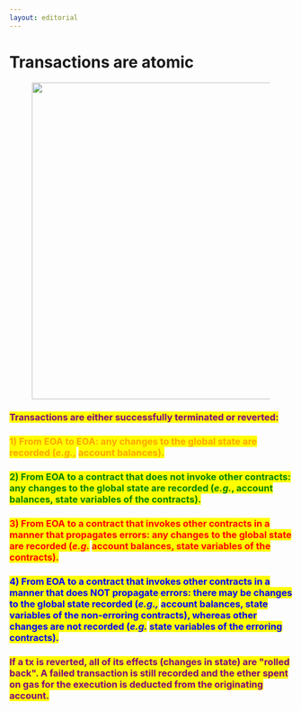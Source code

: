 ```yaml
---
layout: editorial
---
```


# Transactions are atomic

<figure><img src="../../../../../../../../.gitbook/assets/pexels-btgl-♡-8699468.jpg" alt="" width="563"><figcaption></figcaption></figure>

### <mark style="color:purple;">Transactions are either successfully terminated or reverted:</mark>

### <mark style="color:orange;">1) From EOA to EOA: any changes to the global state are recorded (</mark>_<mark style="color:orange;">e.g.,</mark>_ <mark style="color:orange;"></mark><mark style="color:orange;">account balances).</mark>&#x20;

### <mark style="color:green;">2) From EOA to a contract that does not invoke other contracts: any changes to the global state are recorded (</mark>_<mark style="color:green;">e.g.</mark>_<mark style="color:green;">, account balances, state variables of the contracts).</mark>

### <mark style="color:red;">3) From EOA to a contract that invokes other contracts in a manner that propagates errors: any changes to the global state are recorded (</mark>_<mark style="color:red;">e.g.</mark>_ <mark style="color:red;"></mark><mark style="color:red;">account balances, state variables of the contracts).</mark>&#x20;

### <mark style="color:blue;">4) From EOA to a contract that invokes other contracts in a manner that does NOT propagate errors: there may be changes to the global state recorded (</mark>_<mark style="color:blue;">e.g.,</mark>_ <mark style="color:blue;"></mark><mark style="color:blue;">account balances, state variables of the non-erroring contracts), whereas other changes are not recorded (</mark>_<mark style="color:blue;">e.g.</mark>_ <mark style="color:blue;"></mark><mark style="color:blue;">state variables of the erroring contracts).</mark>&#x20;

### <mark style="color:purple;">If a tx is reverted, all of its effects (changes in state) are "rolled back". A failed transaction is still recorded and the ether spent on gas for the execution is deducted from the originating account.</mark>
